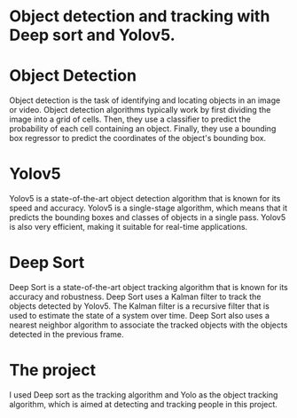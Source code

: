 # Object detection and tracking with Deep sort and Yolov5.
# Object Detection
Object detection is the task of identifying and locating objects in an image or video. Object detection algorithms typically work by first dividing the image into a grid of cells. Then, they use a classifier to predict the probability of each cell containing an object. Finally, they use a bounding box regressor to predict the coordinates of the object's bounding box.
# Yolov5
Yolov5 is a state-of-the-art object detection algorithm that is known for its speed and accuracy. Yolov5 is a single-stage algorithm, which means that it predicts the bounding boxes and classes of objects in a single pass. Yolov5 is also very efficient, making it suitable for real-time applications.
# Deep Sort
Deep Sort is a state-of-the-art object tracking algorithm that is known for its accuracy and robustness. Deep Sort uses a Kalman filter to track the objects detected by Yolov5. The Kalman filter is a recursive filter that is used to estimate the state of a system over time. Deep Sort also uses a nearest neighbor algorithm to associate the tracked objects with the objects detected in the previous frame.
# The project
I used Deep sort as the tracking algorithm and Yolo as the object tracking algorithm, which is aimed at detecting and tracking people in this project. 

